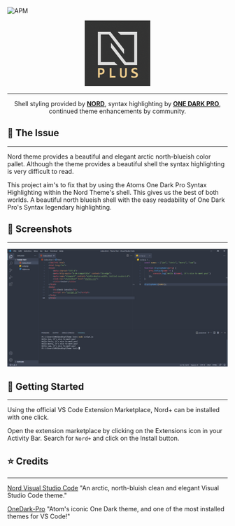 ![APM](https://img.shields.io/github/license/yeasir01/nord-plus-theme)

<p align="center">
    <img width="150px" src="./assets/nord-plus-icon.png" />
</p>

---
<p align="center">
    Shell styling provided by <strong><a href="https://github.com/arcticicestudio/nord-visual-studio-code" target="_blank">NORD</a></strong>, syntax highlighting by <strong><a href="https://github.com/Binaryify/OneDark-Pro" target="_blank">ONE DARK PRO</a></strong>, continued theme enhancements by community.
</p>


## 💭 The Issue
___
Nord theme provides a beautiful and elegant arctic north-blueish color pallet. Although the theme provides a beautiful shell the syntax highlighting is very difficult to read.

This project aim's to fix that by using the Atoms One Dark Pro Syntax Highlighting within the Nord Theme's shell. This gives us the best of both worlds. A beautiful north blueish shell with the easy readability of One Dark Pro's Syntax legendary highlighting.


## 📸 Screenshots
___
![ScreenShot](./assets/screen.png)


## 🚩 Getting Started
___
Using the official VS Code Extension Marketplace, Nord+ can be installed with one click.

Open the extension marketplace by clicking on the Extensions icon in your Activity Bar. Search for ```Nord+``` and click on the Install button.


## ⭐ Credits
___
[Nord Visual Studio Code](https://github.com/arcticicestudio/nord-visual-studio-code) "An arctic, north-bluish clean and elegant Visual Studio Code theme."

[OneDark-Pro](https://github.com/Binaryify/OneDark-Pro) "Atom's iconic One Dark theme, and one of the most installed themes for VS Code!"